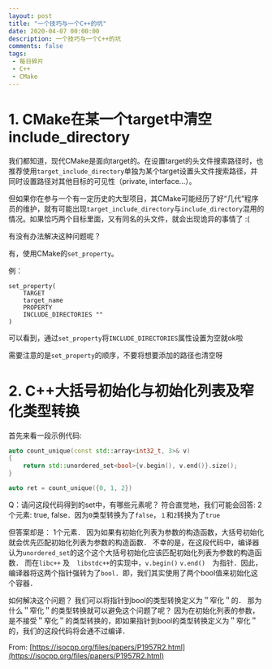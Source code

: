 ```yaml
---
layout: post
title: "一个技巧与一个C++的坑"
date: 2020-04-07 00:00:00
description: 一个技巧与一个C++的坑
comments: false
tags: 
 - 每日碎片
 - C++
 - CMake
---
```


# 1. CMake在某一个target中清空include_directory
我们都知道，现代CMake是面向target的。在设置target的头文件搜索路径时，也推荐使用`target_include_directory`单独为某个target设置头文件搜索路径，并同时设置路径对其他目标的可见性（private, interface...）。

但如果你在参与一个有一定历史的大型项目，其CMake可能经历了好“几代”程序员的维护，就有可能出现`target_include_directory`与`include_directory`混用的情况。如果恰巧两个目标里面，又有同名的头文件，就会出现诡异的事情了 :(

有没有办法解决这种问题呢？

有，使用CMake的`set_property`。

例：
```
set_property(
    TARGET
    target_name
    PROPERTY
    INCLUDE_DIRECTORIES ""
)
```
可以看到，通过`set_property`将`INCLUDE_DIRECTORIES`属性设置为空就ok啦

需要注意的是`set_property`的顺序，不要将想要添加的路径也清空呀

# 2. C++大括号初始化与初始化列表及窄化类型转换
首先来看一段示例代码:
```c++
auto count_unique(const std::array<int32_t, 3>& v)
{
    return std::unordered_set<bool>{v.begin(), v.end()}.size();
}

auto ret = count_unique({0, 1, 2})
```

Q：请问这段代码得到的set中，有哪些元素呢？
符合直觉地，我们可能会回答:
2个元素: true, false．因为`0`类型转换为了`false`，`１`和`2`转换为了`true`

但答案却是：
1个元素．
因为如果有初始化列表为参数的构造函数，大括号初始化就会优先匹配初始化列表为参数的构造函数．
不幸的是，在这段代码中，编译器认为`unordered_set`的这个这个大括号初始化应该匹配初始化列表为参数的构造函数．
而在`libc++` 及　`libstdc++`的实现中，`v.begin()` `v.end()`　为指针．因此，编译器将这两个指针强转为了`bool`．即，我们其实使用了两个bool值来初始化这个容器．

如何解决这个问题？
我们可以将指针到bool的类型转换定义为＂窄化＂的．
那为什么＂窄化＂的类型转换就可以避免这个问题了呢？
因为在初始化列表的参数，是不接受＂窄化＂的类型转换的，即如果指针到bool的类型转换定义为＂窄化＂的，我们的这段代码将会通不过编译．

From: [https://isocpp.org/files/papers/P1957R2.html](https://isocpp.org/files/papers/P1957R2.html)

